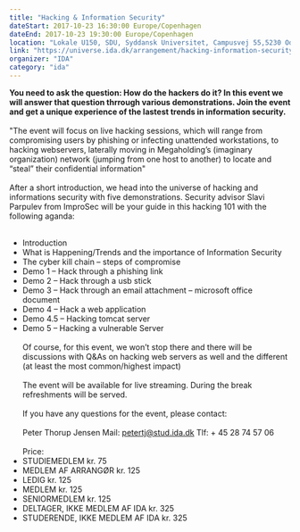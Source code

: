 ```yaml
---
title: "Hacking & Information Security"
dateStart: 2017-10-23 16:30:00 Europe/Copenhagen
dateEnd: 2017-10-23 19:30:00 Europe/Copenhagen
location: "Lokale U150, SDU, Syddansk Universitet, Campusvej 55,5230 Odense M"
link: "https://universe.ida.dk/arrangement/hacking-information-security-324107/"
organizer: "IDA"
category: "ida"
---
```

__You need to ask the question: How do the hackers do it? In this event we will answer that question thrrough various demonstrations. Join the event and get a unique experience of the lastest trends in information security.__<br/><br/>
"The event will focus on live hacking sessions, which will range from compromising users by phishing or infecting unattended workstations, to hacking webservers, laterally moving in Megaholding’s (imaginary organization) network (jumping from one host to another) to locate and “steal” their confidential information"<br/><br/>
After a short introduction, we head into the universe of hacking and informations security with five demonstrations. Security advisor Slavi Parpulev from ImproSec will be your guide in this hacking 101 with the following aganda:<br/><br/>
+ Introduction
+ What is Happening/Trends and the importance of Information Security
+ The cyber kill chain – steps of compromise
+ Demo 1 – Hack through a phishing link
+ Demo 2 – Hack through a usb stick
+ Demo 3 – Hack through an email attachment – microsoft office document
+ Demo 4 – Hack a web application
+ Demo 4.5 – Hacking tomcat server
+ Demo 5 – Hacking a vulnerable Server<br/><br/>
Of course, for this event, we won’t stop there and there will be discussions with Q&As on hacking web servers as well and the different (at least the most common/highest impact)<br/><br/>
The event will be available for live streaming. During the break refreshments will be served.<br/><br/>
If you have any questions for the event, please contact:<br/><br/>
Peter Thorup Jensen
Mail: petertj@stud.ida.dk
Tlf: + 45 28 74 57 06<br/><br/>
Price: 
+ STUDIEMEDLEM kr. 75
+ MEDLEM AF ARRANGØR kr. 125
+ LEDIG kr. 125
+ MEDLEM kr. 125
+ SENIORMEDLEM kr. 125
+ DELTAGER, IKKE MEDLEM AF IDA kr. 325
+ STUDERENDE, IKKE MEDLEM AF IDA kr. 325
